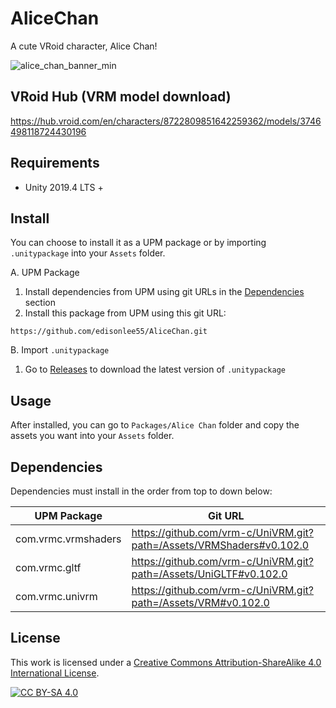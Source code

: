 # AliceChan

A cute VRoid character, Alice Chan!

![alice_chan_banner_min](https://user-images.githubusercontent.com/5277788/180695600-667c9f8f-abeb-41b3-87d9-4b9086332cf1.png)

## VRoid Hub (VRM model download)
https://hub.vroid.com/en/characters/8722809851642259362/models/3746498118724430196

## Requirements
- Unity 2019.4 LTS +

## Install
You can choose to install it as a UPM package or by importing `.unitypackage` into your `Assets` folder.

A. UPM Package

1. Install dependencies from UPM using git URLs in the [Dependencies](#dependencies) section
2. Install this package from UPM using this git URL:
```
https://github.com/edisonlee55/AliceChan.git
```

B. Import `.unitypackage`

1. Go to [Releases](https://github.com/edisonlee55/AliceChan/releases) to download the latest version of `.unitypackage`

## Usage
After installed, you can go to `Packages/Alice Chan` folder and copy the assets you want into your `Assets` folder.

## Dependencies
Dependencies must install in the order from top to down below:

| UPM Package         | Git URL                                                              |
|---------------------|----------------------------------------------------------------------|
| com.vrmc.vrmshaders | https://github.com/vrm-c/UniVRM.git?path=/Assets/VRMShaders#v0.102.0 |
| com.vrmc.gltf       | https://github.com/vrm-c/UniVRM.git?path=/Assets/UniGLTF#v0.102.0    |
| com.vrmc.univrm     | https://github.com/vrm-c/UniVRM.git?path=/Assets/VRM#v0.102.0        |

## License
This work is licensed under a
[Creative Commons Attribution-ShareAlike 4.0 International License][cc-by-sa].

[![CC BY-SA 4.0][cc-by-sa-image]][cc-by-sa]

[cc-by-sa]: http://creativecommons.org/licenses/by-sa/4.0/
[cc-by-sa-image]: https://licensebuttons.net/l/by-sa/4.0/88x31.png
